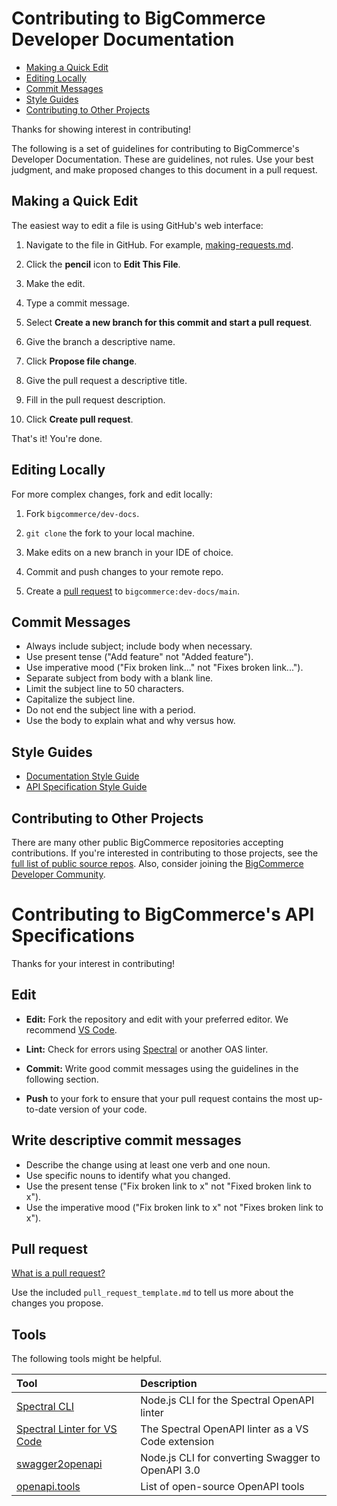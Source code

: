 # Contributing to BigCommerce Developer Documentation

- [Making a Quick Edit](#making-a-quick-edit)
- [Editing Locally](#editing-locally)
- [Commit Messages](#commit-messages)
- [Style Guides](#style-guides)
- [Contributing to Other Projects](#contributing-to-other-projects)

Thanks for showing interest in contributing!

The following is a set of guidelines for contributing to BigCommerce's Developer Documentation. These are guidelines, not rules. Use your best judgment, and make proposed changes to this document in a pull request.

## Making a Quick Edit

The easiest way to edit a file is using GitHub's web interface:

1. Navigate to the file in GitHub. For example, [making-requests.md](https://github.com/bigcommerce/dev-docs/blob/main/docs/api-docs/getting-started/making-requests.mdx).

2. Click the **pencil** icon to **Edit This File**.
3. Make the edit.
4. Type a commit message.
5. Select **Create a new branch for this commit and start a pull request**.
6. Give the branch a descriptive name.
7. Click **Propose file change**.
8. Give the pull request a descriptive title.
9. Fill in the pull request description.
10. Click **Create pull request**.

That's it! You're done.

## Editing Locally

For more complex changes, fork and edit locally:

1. Fork `bigcommerce/dev-docs`.

2. `git clone` the fork to your local machine.

3. Make edits on a new branch in your IDE of choice.

4. Commit and push changes to your remote repo.

5. Create a [pull request](https://help.github.com/en/github/collaborating-with-issues-and-pull-requests/creating-a-pull-request-from-a-fork) to `bigcommerce:dev-docs/main`.


## Commit Messages

- Always include subject; include body when necessary.
- Use present tense ("Add feature" not "Added feature").
- Use imperative mood ("Fix broken link..." not "Fixes broken link...").
- Separate subject from body with a blank line.
- Limit the subject line to 50 characters.
- Capitalize the subject line.
- Do not end the subject line with a period.
- Use the body to explain what and why versus how.

## Style Guides

- [Documentation Style Guide](_project/_doc_style_guide.md)
- [API Specification Style Guide](_project/_spec_style_guide.md)

## Contributing to Other Projects

There are many other public BigCommerce repositories accepting contributions. If you're interested in contributing to those projects, see the [full list of public source repos](https://github.com/bigcommerce?utf8=%E2%9C%93&q=is%3Apublic&type=source&language=). Also, consider joining the [BigCommerce Developer Community](https://developer.bigcommerce.com/community).

# Contributing to BigCommerce's API Specifications

Thanks for your interest in contributing!

## Edit

* **Edit:** Fork the repository and edit with your preferred editor. We recommend [VS Code](https://code.visualstudio.com/).
* **Lint:** Check for errors using [Spectral](https://stoplight.io/open-source/spectral) or another OAS linter.

* **Commit:** Write good commit messages using the guidelines in the following section.
* **Push** to your fork to ensure that your pull request contains the most up-to-date version of your code.

## Write descriptive commit messages

* Describe the change using at least one verb and one noun.
* Use specific nouns to identify what you changed.
* Use the present tense ("Fix broken link to x" not "Fixed broken link to x").
* Use the imperative mood ("Fix broken link to x" not "Fixes broken link to x").

## Pull request

[What is a pull request?](https://docs.github.com/en/free-pro-team@latest/github/collaborating-with-issues-and-pull-requests/creating-a-pull-request)

Use the included `pull_request_template.md` to tell us more about the changes you propose.

## Tools

The following tools might be helpful.

| Tool | Description |
|:-----|:------------|
| [Spectral CLI](https://stoplight.io/open-source/spectral) | Node.js CLI for the Spectral OpenAPI linter |
| [Spectral Linter for VS Code](https://marketplace.visualstudio.com/items?itemName=stoplight.spectral)| The Spectral OpenAPI linter as a VS Code extension |
| [swagger2openapi](https://www.npmjs.com/package/swagger2openapi)| Node.js CLI for converting Swagger to OpenAPI 3.0 |
| [openapi.tools](https://openapi.tools/) | List of open-source OpenAPI tools |
